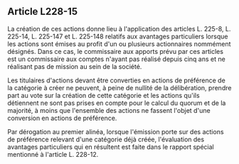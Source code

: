 Article L228-15
----
La création de ces actions donne lieu à l'application des articles L. 225-8, L.
225-14, L. 225-147 et L. 225-148 relatifs aux avantages particuliers lorsque les
actions sont émises au profit d'un ou plusieurs actionnaires nommément désignés.
Dans ce cas, le commissaire aux apports prévu par ces articles est un
commissaire aux comptes n'ayant pas réalisé depuis cinq ans et ne réalisant pas
de mission au sein de la société.

Les titulaires d'actions devant être converties en actions de préférence de la
catégorie à créer ne peuvent, à peine de nullité de la délibération, prendre
part au vote sur la création de cette catégorie et les actions qu'ils détiennent
ne sont pas prises en compte pour le calcul du quorum et de la majorité, à moins
que l'ensemble des actions ne fassent l'objet d'une conversion en actions de
préférence.

Par dérogation au premier alinéa, lorsque l'émission porte sur des actions de
préférence relevant d'une catégorie déjà créée, l'évaluation des avantages
particuliers qui en résultent est faite dans le rapport spécial mentionné à
l'article L. 228-12.
